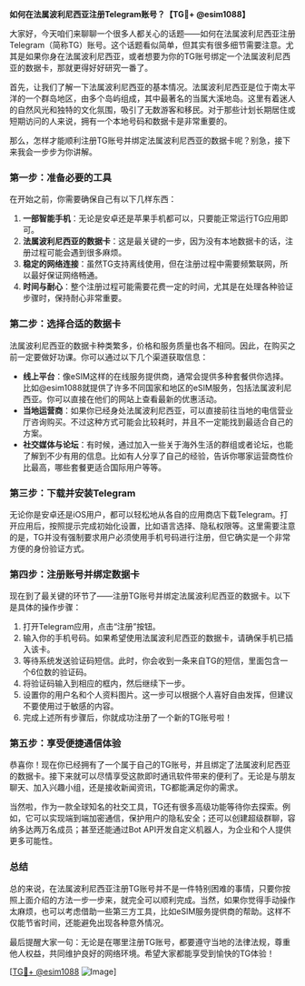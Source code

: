**如何在法属波利尼西亚注册Telegram账号？【TG💪+ @esim1088】**

大家好，今天咱们来聊聊一个很多人都关心的话题——如何在法属波利尼西亚注册Telegram（简称TG）账号。这个话题看似简单，但其实有很多细节需要注意。尤其是如果你身在法属波利尼西亚，或者想要为你的TG账号绑定一个法属波利尼西亚的数据卡，那就更得好好研究一番了。

首先，让我们了解一下法属波利尼西亚的基本情况。法属波利尼西亚是位于南太平洋的一个群岛地区，由多个岛屿组成，其中最著名的当属大溪地岛。这里有着迷人的自然风光和独特的文化氛围，吸引了无数游客和移民。对于那些计划长期居住或短期访问的人来说，拥有一个本地号码和数据卡是非常重要的。

那么，怎样才能顺利注册TG账号并绑定法属波利尼西亚的数据卡呢？别急，接下来我会一步步为你讲解。

### 第一步：准备必要的工具

在开始之前，你需要确保自己有以下几样东西：

1. **一部智能手机**：无论是安卓还是苹果手机都可以，只要能正常运行TG应用即可。
2. **法属波利尼西亚的数据卡**：这是最关键的一步，因为没有本地数据卡的话，注册过程可能会遇到很多麻烦。
3. **稳定的网络连接**：虽然TG支持离线使用，但在注册过程中需要频繁联网，所以最好保证网络畅通。
4. **时间与耐心**：整个注册过程可能需要花费一定的时间，尤其是在处理各种验证步骤时，保持耐心非常重要。

### 第二步：选择合适的数据卡

法属波利尼西亚的数据卡种类繁多，价格和服务质量也各不相同。因此，在购买之前一定要做好功课。你可以通过以下几个渠道获取信息：

- **线上平台**：像eSIM这样的在线服务提供商，通常会提供多种套餐供你选择。比如@esim1088就提供了许多不同国家和地区的eSIM服务，包括法属波利尼西亚。你可以直接在他们的网站上查看最新的优惠活动。
- **当地运营商**：如果你已经身处法属波利尼西亚，可以直接前往当地的电信营业厅咨询购买。不过这种方式可能会比较耗时，并且不一定能找到最适合自己的方案。
- **社交媒体与论坛**：有时候，通过加入一些关于海外生活的群组或者论坛，也能了解到不少有用的信息。比如有人分享了自己的经验，告诉你哪家运营商性价比最高，哪些套餐更适合国际用户等等。

### 第三步：下载并安装Telegram

无论你是安卓还是iOS用户，都可以轻松地从各自的应用商店下载Telegram。打开应用后，按照提示完成初始化设置，比如语言选择、隐私权限等。这里需要注意的是，TG并没有强制要求用户必须使用手机号码进行注册，但它确实是一个非常方便的身份验证方式。

### 第四步：注册账号并绑定数据卡

现在到了最关键的环节了——注册TG账号并绑定法属波利尼西亚的数据卡。以下是具体的操作步骤：

1. 打开Telegram应用，点击“注册”按钮。
2. 输入你的手机号码。如果希望使用法属波利尼西亚的数据卡，请确保手机已插入该卡。
3. 等待系统发送验证码短信。此时，你会收到一条来自TG的短信，里面包含一个6位数的验证码。
4. 将验证码输入到相应的框内，然后继续下一步。
5. 设置你的用户名和个人资料图片。这一步可以根据个人喜好自由发挥，但建议不要使用过于敏感的内容。
6. 完成上述所有步骤后，你就成功注册了一个新的TG账号啦！

### 第五步：享受便捷通信体验

恭喜你！现在你已经拥有了一个属于自己的TG账号，并且绑定了法属波利尼西亚的数据卡。接下来就可以尽情享受这款即时通讯软件带来的便利了。无论是与朋友聊天、加入兴趣小组，还是接收新闻资讯，TG都能满足你的需求。

当然啦，作为一款全球知名的社交工具，TG还有很多高级功能等待你去探索。例如，它可以实现端到端加密通信，保护用户的隐私安全；还可以创建超级群聊，容纳多达两万名成员；甚至还能通过Bot API开发自定义机器人，为企业和个人提供更多可能性。

### 总结

总的来说，在法属波利尼西亚注册TG账号并不是一件特别困难的事情，只要你按照上面介绍的方法一步一步来，就完全可以顺利完成。当然，如果你觉得手动操作太麻烦，也可以考虑借助一些第三方工具，比如eSIM服务提供商的帮助。这样不仅能节省时间，还能避免出现各种意外情况。

最后提醒大家一句：无论是在哪里注册TG账号，都要遵守当地的法律法规，尊重他人权益，共同维护良好的网络环境。希望大家都能享受到愉快的TG体验！

[[TG💪+ @esim1088](https://t.me/s/esim1088) ![Image](https://i.postimg.cc/4NQfJmqS/Snipaste-2025-05-13-00-14-12.png)]
